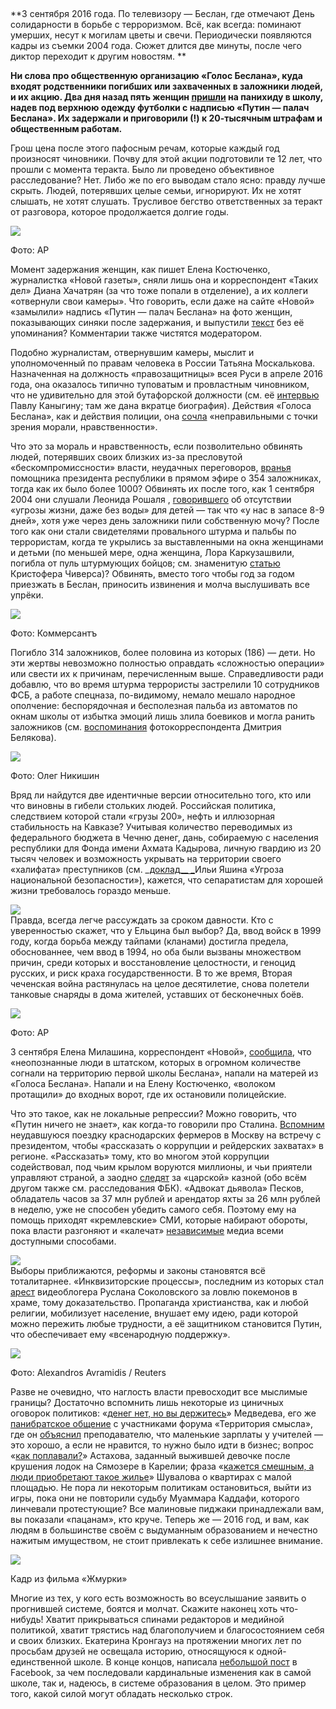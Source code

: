 ## 

**3 сентября 2016 года. По телевизору — Беслан, где отмечают День солидарности в борьбе с терроризмом. Всё, как всегда: поминают умерших, несут к могилам цветы и свечи. Периодически появляются кадры из съемки 2004 года. Сюжет длится две минуты, после чего диктор переходит к другим новостям. **

**Ни слова про общественную организацию «Голос Беслана», куда входят родственники погибших или захваченных в заложники людей, и их акцию. Два дня назад пять женщин﻿ [пришли](http://echo.msk.ru/news/1831322-echo.html) на панихиду в школу, надев под верхнюю одежду футболки с надписью «Путин — палач Беслана». Их задержали и приговорили (!) к 20-тысячным штрафам и общественным работам.**

Грош цена после этого пафосным речам, которые каждый год произносят чиновники. Почву для этой акции подготовили те 12 лет, что прошли с момента теракта. Было ли проведено объективное расследование? Нет. Либо же по его выводам стало ясно: правду лучше скрыть. Людей, потерявших целые семьи, игнорируют. Их не хотят слышать, не хотят слушать. Трусливое бегство ответственных за теракт от разговора, которое продолжается долгие годы.

![](https://assets.discours.io/unsafe/900x/production/image/494f4730-a54c-11e8-bfc7-9b5979ddfe3f.jpeg)

Фото: AP

Момент задержания женщин, как пишет Елена Костюченко, журналистка «Новой газеты», сняли лишь она и корреспондент «Таких дел» Диана Хачатрян (за что тоже попали в отделение), а их коллеги «отвернули свои камеры». Что говорить, если даже на сайте «Новой» «замылили» надпись «Путин — палач Беслана» на фото женщин, показывающих синяки после задержания, и выпустили [текст](http://www.novayagazeta.ru/society/74392.html) без её упоминания? Комментарии также чистятся модератором.

Подобно журналистам, отвернувшим камеры, мыслит и уполномоченный по правам человека в России Татьяна Москалькова. Назначенная на должность «правозащитницы» всея Руси в апреле 2016 года, она оказалось типично туповатым и провластным чиновником, что не удивительно для этой бутафорской должности (см. её [интервью](http://www.novayagazeta.ru/society/74339.html) Павлу Каныгину; там же дана вкратце биография). Действия «Голоса Беслана», как и действия полиции, она [сочла](https://meduza.io/news/2016/09/02/ombudsmen-moskalkova-osudila-nedozvolennye-deystviya-materey-beslana-protiv-putina) «неправильными с точки зрения морали, нравственности».

Что это за мораль и нравственность, если позволительно обвинять людей, потерявших своих близких из-за пресловутой «бескомпромиссности» власти, неудачных переговоров, [вранья](https://youtu.be/JRTTttSyUVw?t=14m5s) помощника президента республики в прямом эфире о 354 заложниках, тогда как их было более 1000? Обвинять их после того, как 1 сентября 2004 они слушали Леонида Рошаля [‌](#), [говорившего](https://youtu.be/JRTTttSyUVw?t=28m18s) об отсутствии «угрозы жизни, даже без воды» для детей — так что «у нас в запасе 8-9 дней», хотя уже через день заложники пили собственную мочу? После того как они стали свидетелями провального штурма и пальбы по террористам, когда те укрылись за выставленными на окна женщинами и детьми (по меньшей мере, одна женщина, Лора Каркузашвили, погибла от пуль штурмующих бойцов; см. знаменитую [статью](https://esquire.ru/beslan) Кристофера Чиверса)? Обвинять, вместо того чтобы год за годом приезжать в Беслан, приносить извинения и молча выслушивать все упрёки.

![](https://assets.discours.io/unsafe/900x/production/image/49cb2df0-a54c-11e8-bfc7-9b5979ddfe3f.jpeg)

Фото: Коммерсантъ

Погибло 314 заложников, более половина из которых (186) — дети. Но эти жертвы невозможно полностью оправдать «сложностью операции» или свести их к причинам, перечисленным выше. Справедливости ради добавлю, что во время штурма террористы застрелили 10 сотрудников ФСБ, а работе спецназа, по-видимому, немало мешало народное ополчение: беспорядочная и бесполезная пальба из автоматов по окнам школы от избытка эмоций лишь злила боевиков и могла ранить заложников (см. [воспоминания](https://youtu.be/mcDIscR6I8Q?t=4m29s) фотокорреспондента Дмитрия Белякова).  


![](https://assets.discours.io/unsafe/900x/production/image/4a186390-a54c-11e8-bfc7-9b5979ddfe3f.jpeg)

Фото: Олег Никишин

Вряд ли найдутся две идентичные версии относительно того, кто или что виновны в гибели стольких людей. Российская политика, следствием которой стали «грузы 200», нефть и иллюзорная стабильность на Кавказе? Учитывая количество переводимых из федерального бюджета в Чечню денег, дань, собираемую с населения республики для Фонда имени Ахмата Кадырова, личную гвардию из 20 тысяч человек и возможность укрывать на территории своего «халифата» преступников (см. _[доклад__ _](https://openrussia.org/post/view/12965/)Ильи Яшина «Угроза национальной безопасности»), кажется, что сепаратистам для хорошей жизни требовалось гораздо меньше. 

![](https://assets.discours.io/unsafe/900x/production/image/4a5d0db0-a54c-11e8-bfc7-9b5979ddfe3f.jpeg)  
Правда, всегда легче рассуждать за сроком давности. Кто с уверенностью скажет, что у Ельцина был выбор? Да, ввод войск в 1999 году, когда борьба между тайпами (кланами) достигла предела, обоснованнее, чем ввод в 1994, но оба были вызваны множеством причин, среди которых и восстановление целостности, и геноцид русских, и риск краха государственности. В то же время, Вторая чеченская война растянулась на целое десятилетие, снова полетели танковые снаряды в дома жителей, уставших от бесконечных боёв.  
  
![](https://assets.discours.io/unsafe/900x/production/image/4aa142a0-a54c-11e8-bfc7-9b5979ddfe3f.jpeg)

Фото: AP

3 сентября Елена Милашина, корреспондент «Новой», [сообщила](https://www.facebook.com/elena.milashina.9/posts/1351866191508844?pnref=story), что «неопознанные люди в штатском, которых в огромном количестве согнали на территорию первой школы Беслана», напали на матерей из «Голоса Беслана». Напали и на Елену Костюченко, «волоком протащили» до входных ворот, где их остановили полицейские. 

Что это такое, как не локальные репрессии? Можно говорить, что «Путин ничего не знает», как когда-то говорили про Сталина. [Вспомним](https://meduza.io/feature/2016/08/22/krasnodarskie-fermery-na-traktorah-edut-k-putinu-glavnoe) неудавшуюся поездку краснодарских фермеров в Москву на встречу с президентом, чтобы «рассказать о коррупции и рейдерских захватах» в регионе. «Рассказать» тому, кто во многом этой коррупции содействовал, под чьим крылом воруются миллионы, и чьи приятели управляют страной, а заодно [следят](https://navalny.com/p/4803/) за «царской» казной (обо всём другом также см. расследования ФБК). «Адвокат дьявола» Песков, обладатель часов за 37 млн рублей и арендатор яхты за 26 млн рублей в неделю, уже не способен убедить самого себя. Поэтому ему на помощь приходят «кремлевские» СМИ, которые набирают обороты, пока власти разгоняют и «калечат» [независимые](https://meduza.io/feature/2016/05/17/12-redaktsiy-za-pyat-let) медиа всеми доступными способами.

![](https://assets.discours.io/unsafe/900x/production/image/4af1ac90-a54c-11e8-bfc7-9b5979ddfe3f.jpeg)  
Выборы приближаются, реформы и законы становятся всё тоталитарнее. «Инквизиторские процессы», последним из которых стал [ арест](https://www.znak.com/2016-09-03/sud_arestoval_videoblogera_ruslana_sokolovskogo_lovivshego_pokemonov_v_hrame) видеоблогера Руслана Соколовского за ловлю покемонов в храме, тому доказательство. Пропаганда христианства, как и любой религии, мобилизует население, внушает ему идею, ради которой можно пережить любые трудности, а её защитником становится Путин, что обеспечивает ему «всенародную поддержку».

![](https://assets.discours.io/unsafe/900x/production/image/4b5eed50-a54c-11e8-bfc7-9b5979ddfe3f.jpeg)

Фото: Alexandros Avramidis / Reuters

Разве не очевидно, что наглость власти превосходит все мыслимые границы? Достаточно вспомнить лишь некоторые из циничных оговорок политиков: «[денег нет, но вы держитесь](https://meduza.io/shapito/2016/05/24/deneg-net-no-vy-derzhites)» Медведева, его же [панибратское общение](https://www.youtube.com/watch?v=AJoutVR0TSM) с участниками форума «Территория смысла», где он [объяснил](https://meduza.io/feature/2016/08/03/pochemu-prepodavateli-malo-zarabatyvayut-otvechaet-dmitriy-medvedev) преподавателю, что маленькие зарплаты у учителей — это хорошо, а если не нравится, то нужно было идти в бизнес; вопрос «[как поплавали?](http://ren.tv/novosti/2016-06-23/kak-poplavali-astahov-s-ulybkoy-sprosil-u-vyzhivshey-na-syamozere-o)» Астахова, заданный выжившей девочке после крушения лодок на Сямозере в Карелии; фраза «[кажется смешным, а люди приобретают такое жилье](https://meduza.io/shapito/2016/06/10/kazhetsya-smeshnym-no-lyudi-berut)» Шувалова о квартирах с малой площадью. Не пора ли некоторым политикам остановиться, выйти из игры, пока они не повторили судьбу Муаммара Каддафи, которого линчевали протестующие? Все малиновые пиджаки принадлежали вам, вы показали «пацанам», кто круче. Теперь же — 2016 год, и вам, как людям в большинстве своём с выдуманным образованием и нечестно нажитым имуществом, не стоит привлекать к себе излишнее внимание.

![](https://assets.discours.io/unsafe/900x/production/image/4c167d80-a54c-11e8-bfc7-9b5979ddfe3f.jpeg)

Кадр из фильма «Жмурки»

Многие из тех, у кого есть возможность во всеуслышание заявить о прогнившей системе, боятся и молчат. Скажите наконец хоть что-нибудь! Хватит прикрываться спинами редакторов и медийной политикой, хватит трястись над благополучием и благосостоянием себя и своих близких. Екатерина Кронгауз на протяжении многих лет по просьбам друзей не освещала историю, относящуюся к одной-единственной школе. В конце концов, написала [небольшой пост](https://www.facebook.com/ekaterina.kronhaus/posts/10153990961688095) в Facebook, за чем последовали кардинальные изменения как в самой школе, так и, надеюсь, в системе образования в целом. Это пример того, какой силой могут обладать несколько строк. 
